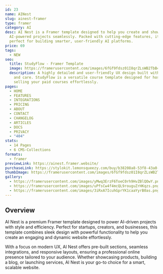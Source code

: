 ```yaml
---
id: 23
name: AINest
slug: ainest-framer
type: framer
category: AI
desc: AI Nest is a Framer template designed to help you create and showcase
  AI-powered projects seamlessly. Packed with cutting-edge features, it’s
  perfect for building smarter, user-friendly AI platforms.
price: 69
tags:
  - NEW
seo:
  title: StudyFlow - Framer Template
  image: https://framerusercontent.com/images/6fGf9fdsz01I8qrZLsWB2TbB4.png?scale-down-to=1024
  description: A highly detailed and user-friendly UX design built with precision
    and care. StudyFlow is a versatile course template designed for hosting and
    selling your paid courses effortlessly.
pages:
  - HOME
  - FEATURES
  - INTEGRATIONS
  - PRICING
  - ABOUT
  - CONTACT
  - CHANGELOG
  - ARTICLES
  - DOCS
  - PRIVACY
  - "404"
stats:
  - 14 Pages
  - 6 CMS-Collections
formats:
  - framer
previewLink: https://ainest.framer.website/
purchaseLink: https://stylokit.lemonsqueezy.com/buy/b38208a8-53f8-43a0-adb7-c20b8054168b
thumbImage: https://framerusercontent.com/images/6fGf9fdsz01I8qrZLsWB2TbB4.png?scale-down-to=1024
gallery:
  - https://framerusercontent.com/images/yMwq3ErzF6ToeC0rh9HvZBlQOwY.png
  - https://framerusercontent.com/images/uPfsCw4f4mcQL9rouguZrHKqzs.png
  - https://framerusercontent.com/images/3iRxA7IcuhGprYK1caaYyrB0as.png
---
```


## Overview

AI Nest is a premium Framer template designed to power AI-driven projects with style and efficiency. Perfect for startups, creators, and businesses, this template combines sleek design with powerful functionality to help you create an engaging and dynamic website effortlessly.

With a focus on modern UX, AI Nest offers pre-built sections, seamless integrations, and responsive layouts, ensuring a professional online presence tailored to your audience. Whether showcasing products, building a blog, or launching services, AI Nest is your go-to choice for a smart, scalable website.
